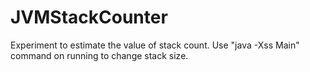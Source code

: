 # JVMStackCounter
Experiment to estimate the value of stack count.
Use "java -Xss<size> Main" command on running to change stack size.